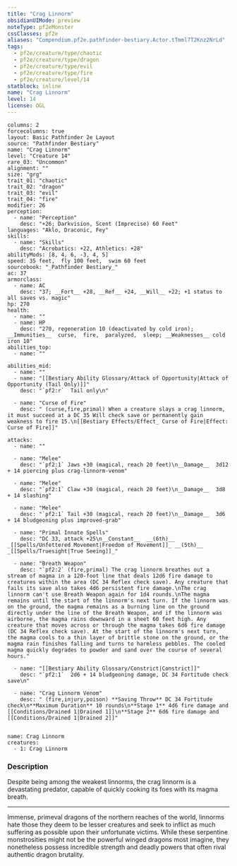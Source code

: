 ```yaml
---
title: "Crag Linnorm"
obsidianUIMode: preview
noteType: pf2eMonster
cssClasses: pf2e
aliases: "Compendium.pf2e.pathfinder-bestiary.Actor.tTmml7T2Knz2NrLd" 
tags:
  - pf2e/creature/type/chaotic
  - pf2e/creature/type/dragon
  - pf2e/creature/type/evil
  - pf2e/creature/type/fire
  - pf2e/creature/level/14
statblock: inline
name: "Crag Linnorm"
level: 14
license: OGL
---
```


```statblock
columns: 2
forcecolumns: true
layout: Basic Pathfinder 2e Layout
source: "Pathfinder Bestiary"
name: "Crag Linnorm"
level: "Creature 14"
rare_03: "Uncommon"
alignment: ""
size: "grg"
trait_01: "chaotic"
trait_02: "dragon"
trait_03: "evil"
trait_04: "fire"
modifier: 26
perception:
  - name: "Perception"
    desc: "+26; Darkvision, Scent (Imprecise) 60 Feet"
languages: "Aklo, Draconic, Fey"
skills:
  - name: "Skills"
    desc: "Acrobatics: +22, Athletics: +28"
abilityMods: [8, 4, 6, -3, 4, 5]
speed: 35 feet,  fly 100 feet,  swim 60 feet
sourcebook: "_Pathfinder Bestiary_"
ac: 37
armorclass:
  - name: AC
    desc: "37; __Fort__ +28, __Ref__ +24, __Will__ +22; +1 status to all saves vs. magic"
hp: 270
health:
  - name: ""
  - name: HP
    desc: "270, regeneration 10 (deactivated by cold iron); __Immunities__  curse,  fire,  paralyzed,  sleep; __Weaknesses__ cold iron 10"
abilities_top:
  - name: ""

abilities_mid:
  - name: ""
  - name: "[[Bestiary Ability Glossary/Attack of Opportunity|Attack of Opportunity (Tail Only)]]"
    desc: "`pf2:r`  Tail only\n"

  - name: "Curse of Fire"
    desc: " (curse,fire,primal) When a creature slays a crag linnorm, it must succeed at a DC 35 Will check save or permanently gain weakness to fire 15.\n[[Bestiary Effects/Effect_ Curse of Fire|Effect: Curse of Fire]]"

attacks:
  - name: ""

  - name: "Melee"
    desc: "`pf2:1` Jaws +30 (magical, reach 20 feet)\n__Damage__  3d12 + 14 piercing plus crag-linnorm-venom"

  - name: "Melee"
    desc: "`pf2:1` Claw +30 (magical, reach 20 feet)\n__Damage__  3d8 + 14 slashing"

  - name: "Melee"
    desc: "`pf2:1` Tail +30 (magical, reach 20 feet)\n__Damage__  3d6 + 14 bludgeoning plus improved-grab"

  - name: "Primal Innate Spells"
    desc: "DC 33, attack +25\n__Constant__  __(6th)__ _[[Spells/Unfettered Movement|Freedom of Movement]]_ __(5th)__ _[[Spells/Truesight|True Seeing]]_"

  - name: "Breath Weapon"
    desc: "`pf2:2` (fire,primal) The crag linnorm breathes out a stream of magma in a 120-foot line that deals 12d6 fire damage to creatures within the area (DC 34 Reflex check save). Any creature that fails its save also takes 4d6 persistent fire damage.\nThe crag linnorm can't use Breath Weapon again for 1d4 rounds.\nThe magma remains until the start of the linnorm's next turn. If the linnorm was on the ground, the magma remains as a burning line on the ground directly under the line of the Breath Weapon, and if the linnorm was airborne, the magma rains downward in a sheet 60 feet high. Any creature that moves across or through the magma takes 6d6 fire damage (DC 34 Reflex check save). At the start of the linnorm's next turn, the magma cools to a thin layer of brittle stone on the ground, or the magma rain finishes falling and turns to harmless pebbles. The cooled magma quickly degrades to powder and sand over the course of several hours."

  - name: "[[Bestiary Ability Glossary/Constrict|Constrict]]"
    desc: "`pf2:1`  2d6 + 14 bludgeoning damage, DC 34 Fortitude check save\n"

  - name: "Crag Linnorm Venom"
    desc: " (fire,injury,poison) **Saving Throw** DC 34 Fortitude check\n**Maximum Duration** 10 rounds\n**Stage 1** 4d6 fire damage and [[Conditions/Drained 1|Drained 1]]\n**Stage 2** 6d6 fire damage and [[Conditions/Drained 1|Drained 2]]"
 
```

```encounter-table
name: Crag Linnorm
creatures:
  - 1: Crag Linnorm
```


### Description
Despite being among the weakest linnorms, the crag linnorm is a devastating predator, capable of quickly cooking its foes with its magma breath.

* * *

Immense, primeval dragons of the northern reaches of the world, linnorms hate those they deem to be lesser creatures and seek to inflict as much suffering as possible upon their unfortunate victims. While these serpentine monstrosities might not be the powerful winged dragons most imagine, they nonetheless possess incredible strength and deadly powers that often rival authentic dragon brutality.
